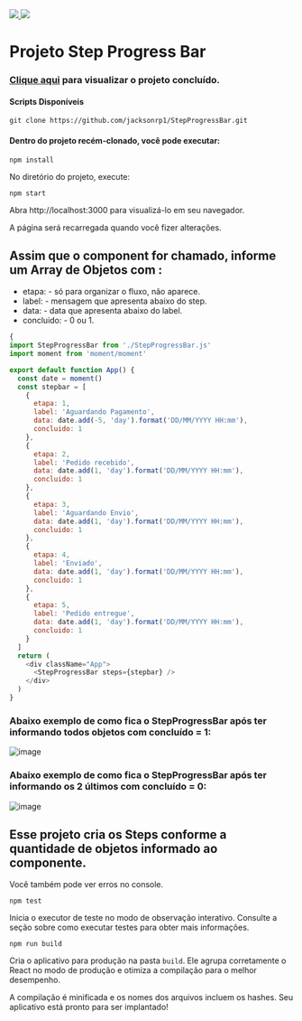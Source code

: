 <div style="display: inline">
  <a href="https://www.jacksondev.com.br/" target="_blank">
    <img src="https://img.shields.io/static/v1?label=Website&message=JacksonDev&color=red&style=for-the-badge&logo=webflow"/>
  </a>
  <a href="https://pt-br.reactjs.org/" target="_blank">
    <img src="https://img.shields.io/static/v1?label=&message=React Js&color=202124&style=flat-square&logo=react"/>
  </a>
</div>

# Projeto Step Progress Bar

### <a href="https://jacksonrp1.github.io/StepProgressBar/build/">Clique aqui</a> para visualizar o projeto concluído.

#### Scripts Disponíveis

```
git clone https://github.com/jacksonrp1/StepProgressBar.git
```

#### Dentro do projeto recém-clonado, você pode executar:

```
npm install
```

No diretório do projeto, execute:

```
npm start
```

Abra http://localhost:3000 para visualizá-lo em seu navegador.

A página será recarregada quando você fizer alterações.

## Assim que o component for chamado, informe um Array de Objetos com :

<!--ts-->
  * etapa: - só para organizar o fluxo, não aparece.
  * label: - mensagem que apresenta abaixo do step.
  * data: - data que apresenta abaixo do label.
  * concluido: - 0 ou 1.
<!--te-->

``` javascript
{
import StepProgressBar from './StepProgressBar.js'
import moment from 'moment/moment'

export default function App() {
  const date = moment()
  const stepbar = [
    {
      etapa: 1,
      label: 'Aguardando Pagamento',
      data: date.add(-5, 'day').format('DD/MM/YYYY HH:mm'),
      concluido: 1
    },
    {
      etapa: 2,
      label: 'Pedido recebido',
      data: date.add(1, 'day').format('DD/MM/YYYY HH:mm'),
      concluido: 1
    },
    {
      etapa: 3,
      label: 'Aguardando Envio',
      data: date.add(1, 'day').format('DD/MM/YYYY HH:mm'),
      concluido: 1
    },
    {
      etapa: 4,
      label: 'Enviado',
      data: date.add(1, 'day').format('DD/MM/YYYY HH:mm'),
      concluido: 1
    },
    {
      etapa: 5,
      label: 'Pedido entregue',
      data: date.add(1, 'day').format('DD/MM/YYYY HH:mm'),
      concluido: 1
    }
  ]
  return (
    <div className="App">
      <StepProgressBar steps={stepbar} />
    </div>
  )
}
```
### Abaixo exemplo de como fica o StepProgressBar após ter informando todos objetos com concluído = 1:
![image](https://user-images.githubusercontent.com/83042566/213297728-dbc4377d-081a-4adf-ab34-c540ee276e38.png)

### Abaixo exemplo de como fica o StepProgressBar após ter informando os 2 últimos com concluído = 0:
![image](https://user-images.githubusercontent.com/83042566/213299679-bd3631c5-5787-4304-9f28-259dd72ef0fa.png)

## Esse projeto cria os Steps conforme a quantidade de objetos informado ao componente.

Você também pode ver erros no console.

```
npm test
```

Inicia o executor de teste no modo de observação interativo.
Consulte a seção sobre como executar testes para obter mais informações.

```
npm run build
```

Cria o aplicativo para produção na pasta `build`.
Ele agrupa corretamente o React no modo de produção e otimiza a compilação para o melhor desempenho.

A compilação é minificada e os nomes dos arquivos incluem os hashes.
Seu aplicativo está pronto para ser implantado!
